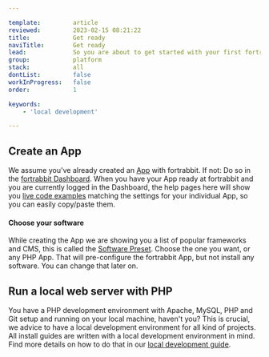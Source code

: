 ```yaml
---

template:         article
reviewed:         2023-02-15 08:21:22
title:            Get ready
naviTitle:        Get ready
lead:             So you are about to get started with your first fortrabbit App. This short guide makes sure that everything is ready to start with one of our install guides.
group:            platform
stack:            all
dontList:         false
workInProgress:   false
order:            1

keywords:
    - 'local development'

---
```


## Create an App

We assume you've already created an [App](/app) with fortrabbit. If not: Do so in the [fortrabbit Dashboard](/dashboard). When you have your App ready at fortrabbit and you are currently logged in the Dashboard, the help pages here will show you [live code examples](access-methods#toc-the-code-example-helper) matching the settings for your individual App, so you can easily copy/paste them.

#### Choose your software

While creating the App we are showing you a list of popular frameworks and CMS, this is called the [Software Preset](app#toc-software-preset). Choose the one you want, or any PHP App. That will pre-configure the fortrabbit App, but not install any software. You can change that later on.

## Run a local web server with PHP

You have a PHP development environment with Apache, MySQL, PHP and Git setup and running on your local machine, haven't you? This is crucial, we advice to have a local development environment for all kind of projects. All install guides are written with a local development environment in mind. Find more details on how to do that in our [local development guide](local-development).